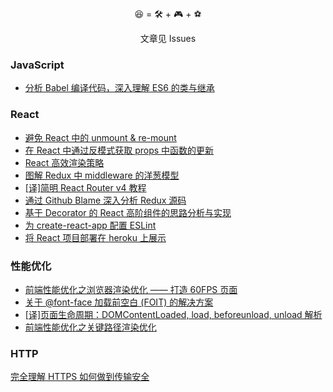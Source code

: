 <p align="center">😆 = 🛠 + 🎮 + ⚽️</p>
<p align="center">文章见 Issues</p>



### JavaScript

- [分析 Babel 编译代码，深入理解 ES6 的类与继承](https://github.com/fi3ework/blog/issues/13)

### React

- [避免 React 中的 unmount & re-mount](https://github.com/fi3ework/blog/issues/19)
- [在 React 中通过反模式获取 props 中函数的更新](https://github.com/fi3ework/blog/issues/20)
- [React 高效渲染策略](https://github.com/fi3ework/blog/issues/15)
- [图解 Redux 中 middleware 的洋葱模型](https://github.com/fi3ework/blog/issues/14)
- [\[译\]简明 React Router v4 教程](https://github.com/fi3ework/blog/issues/10)
- [通过 Github Blame 深入分析 Redux 源码](https://github.com/fi3ework/blog/issues/7)
- [基于 Decorator 的 React 高阶组件的思路分析与实现](https://github.com/fi3ework/blog/issues/6)
- [为 create-react-app 配置 ESLint](https://github.com/fi3ework/blog/issues/5)
- [将 React 项目部署在 heroku 上展示](https://github.com/fi3ework/blog/issues/4)

### 性能优化

- [前端性能优化之浏览器渲染优化 —— 打造 60FPS 页面](https://github.com/fi3ework/blog/issues/9)
- [关于 @font-face 加载前空白 (FOIT) 的解决方案](https://github.com/fi3ework/blog/issues/8)
- [\[译\]页面生命周期：DOMContentLoaded, load, beforeunload, unload 解析](https://github.com/fi3ework/blog/issues/3)
- [前端性能优化之关键路径渲染优化](https://github.com/fi3ework/blog/issues/16)

### HTTP

[完全理解 HTTPS 如何做到传输安全](https://github.com/fi3ework/blog/issues/17)

